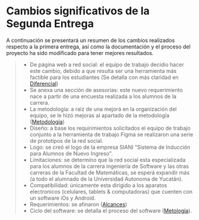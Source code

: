 # Cambios significativos de la Segunda Entrega
A continuación se presentará un resumen de los cambios realizados respecto a la primera entrega, así como la documentación y el proceso del proyecto ha sido modificado para tener mejores resultados.
> - De página web a red social: el equipo de trabajo decidio hacer este cambio, debido a que resulta ser una herramienta más factible para los estudiantes (Se detalla con más claridad en [Diferencial](https://github.com/AndyTue/LIS/blob/94ba62866028182780e67170c541d92686148698/Documentaci%C3%B3n%20del%20proyecto/Diferencial.md "Click aquí"))
> - Se anexa una sección de asesorias: este nuevo requerimiento nace a partir de una encuesta realizada a los alumnos de la carrera.
> - La metodología: a raíz de una mejorá en la organización del equipo, se le hizó mejoras al apartado de la metodología ([Metodología](https://github.com/AndyTue/LIS/blob/94ba62866028182780e67170c541d92686148698/Metodolog%C3%ADa/Herramientas%20y%20metodolog%C3%ADa.md "Click aquí"))
> - Diseño: a base los requirimientos solicitados el equipo de trabajo conjunto a la herramienta de trabajo Figma se realizaron una serie de prototipos de la red social. 
> - Logo: se creó el logo de la empresa SIANI "Sistema de Inducción para Alumnos de Nuevo Ingreso".
> - Limitaciones: se determino que la red social esta especializada para los alumnos de la carrera ingeniería de Software y las otras carreras de la Facultad de Matemáticas, se esperá expandir más (a todo el alumnado de la Universidad Autonoma de Yucatán).
> - Compatibilidad: únicamente esta dirigido a los aparatos electronicos (celulares, tablets & computadoras) que cuenten con un software iOs y Android.
> - Requerimientos: se afinaron ([Alcances](https://github.com/AndyTue/LIS/blob/94ba62866028182780e67170c541d92686148698/Documentaci%C3%B3n%20del%20proyecto/Alcance.md "Click aquí"))
> - Ciclo del software: se detalla el proceso del software ([Metología](https://github.com/AndyTue/LIS/blob/94ba62866028182780e67170c541d92686148698/Metodolog%C3%ADa/Herramientas%20y%20metodolog%C3%ADa.md "Click aquí")).
